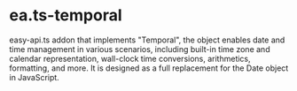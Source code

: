 # ea.ts-temporal
easy-api.ts addon that implements "Temporal", the object enables date and time management in various scenarios, including built-in time zone and calendar representation, wall-clock time conversions, arithmetics, formatting, and more. It is designed as a full replacement for the Date object in JavaScript.
